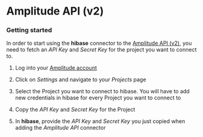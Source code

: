 # Amplitude API (v2)

### Getting started

In order to start using the **hibase** connector to the [Amplitude API (v2)](https://developers.amplitude.com/docs), you need to fetch an *API Key* and *Secret Key* for the project you want to connect to.

1. Log into your [Amplitude account](https://analytics.amplitude.com/login)

2. Click on *Settings* and navigate to your *Projects* page

3. Select the Project you want to connect to hibase. You will have to add new credentials in hibase for every Project you want to connect to

4. Copy the *API Key* and *Secret Key* for the Project

5. In **hibase**, provide the *API Key* and *Secret Key* you just copied when adding the *Amplitude API* connector
